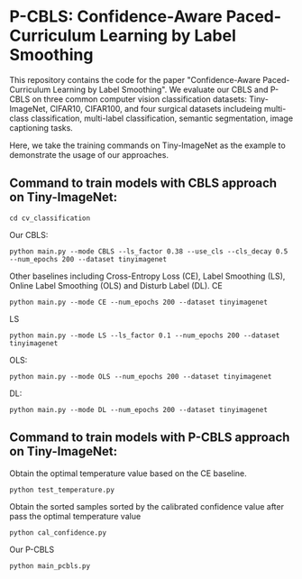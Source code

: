 # P-CBLS: Confidence-Aware Paced-Curriculum Learning by Label Smoothing 
This repository contains the code for the paper "Confidence-Aware Paced-Curriculum Learning by Label Smoothing". 
We evaluate our CBLS and P-CBLS on three common computer vision classification datasets: Tiny-ImageNet, CIFAR10, CIFAR100, and four surgical datasets includeing multi-class classification, multi-label classification, semantic segmentation, image captioning tasks.

Here, we take the training commands on Tiny-ImageNet as the example to demonstrate the usage of our approaches.

## Command to train models with CBLS approach on  Tiny-ImageNet:
```
cd cv_classification
```
Our CBLS:
```
python main.py --mode CBLS --ls_factor 0.38 --use_cls --cls_decay 0.5 --num_epochs 200 --dataset tinyimagenet
```

Other baselines including Cross-Entropy Loss (CE), Label Smoothing (LS), Online Label Smoothing (OLS) and Disturb Label (DL).
CE
```
python main.py --mode CE --num_epochs 200 --dataset tinyimagenet
```

LS
```
python main.py --mode LS --ls_factor 0.1 --num_epochs 200 --dataset tinyimagenet
```

OLS:
```
python main.py --mode OLS --num_epochs 200 --dataset tinyimagenet
```

DL:
```
python main.py --mode DL --num_epochs 200 --dataset tinyimagenet
```

## Command to train models with P-CBLS approach on  Tiny-ImageNet:
Obtain the optimal temperature value based on the CE baseline.
```
python test_temperature.py
```

Obtain the sorted samples sorted by the calibrated confidence value after pass the optimal temperature value
```
python cal_confidence.py
```
Our P-CBLS
```
python main_pcbls.py
```
